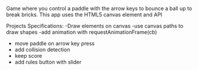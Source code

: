 Game where you control a paddle with the arrow keys to bounce a ball up to break bricks. This app uses the HTML5 canvas element and API

Projects Specifications:
-Draw elements on canvas
-use canvas paths to draw shapes
-add animation with requestAnimationFrame(cb)

- move paddle on arrow key press
- add collision detection
- keep score
- add rules button with slider
